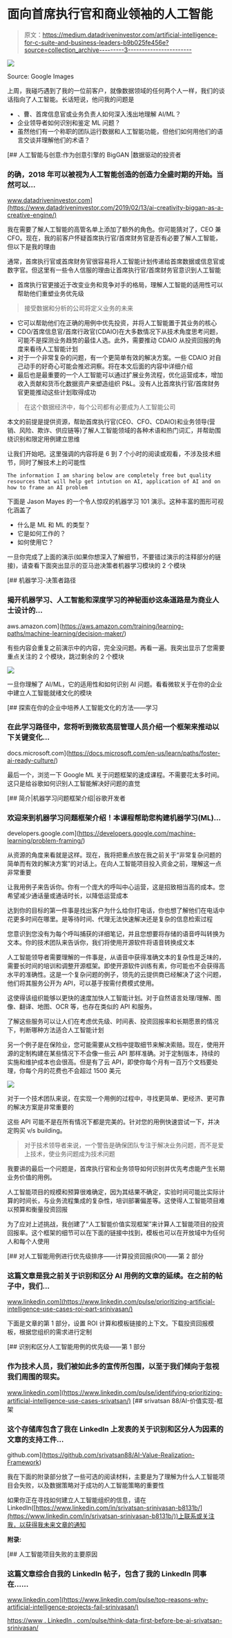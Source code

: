# 面向首席执行官和商业领袖的人工智能

> 原文：<https://medium.datadriveninvestor.com/artificial-intelligence-for-c-suite-and-business-leaders-b9b025fe456e?source=collection_archive---------3----------------------->

![](img/2de8307fd2a4da3fd7974c6e3bf6f16e.png)

Source: Google Images

上周，我碰巧遇到了我的一位前客户，就像数据领域的任何两个人一样，我们的谈话指向了人工智能。长话短说，他问我的问题是

*   、曹、首席信息官或业务负责人如何深入浅出地理解 AI/ML？
*   企业领导者如何识别和鉴定 ML 问题？
*   虽然他们有一个称职的团队运行数据和人工智能功能，但他们如何用他们的语言交谈并理解他们的术语？

[](https://www.datadriveninvestor.com/2019/02/13/ai-creativity-biggan-as-a-creative-engine/) [## 人工智能与创意:作为创意引擎的 BigGAN |数据驱动的投资者

### 的确，2018 年可以被视为人工智能创造的创造力全盛时期的开始。当然可以…

www.datadriveninvestor.com](https://www.datadriveninvestor.com/2019/02/13/ai-creativity-biggan-as-a-creative-engine/) 

我在需要了解人工智能的高管名单上添加了额外的角色。你可能猜对了，CEO 兼 CFO。现在，我的前客户怀疑首席执行官/首席财务官是否有必要了解人工智能，但以下是我的理由

通常，首席执行官或首席财务官很容易将人工智能计划传递给首席数据或信息官或数字官。但这里有一些令人信服的理由让首席执行官/首席财务官意识到人工智能

*   首席执行官更接近于改变业务和竞争对手的格局，理解人工智能的适用性可以帮助他们重塑业务优先级

> 接受数据和分析的公司将定义业务的未来

*   它可以帮助他们在正确的用例中优先投资，并将人工智能置于其业务的核心
*   CDO/首席信息官/首席行政官(CDAIO)在大多数情况下从技术角度思考问题，可能不是探测业务趋势的最佳人选。此外，需要推动 CDAIO 从投资回报的角度来看待人工智能计划
*   对于一个非常复杂的问题，有一个更简单有效的解决方案。一些 CDAIO 对自己动手的好奇心可能会推迟洞察。将在本文后面的内容中详细介绍
*   最后也是最重要的一个人工智能可以通过扩展业务流程，优化运营成本，增加收入贡献和货币化数据资产来塑造组织 P&L。没有人比首席执行官/首席财务官更能推动这些计划取得成功

> 在这个数据经济中，每个公司都有必要成为人工智能公司

本文的前提是提供资源，帮助首席执行官(CEO、CFO、CDAIO)和业务领导(营销、风险、欺诈、供应链等)了解人工智能领域的各种术语和热门词汇，并帮助围绕识别和限定用例建立思维

让我们开始吧。这里强调的内容将是 6 到 7 个小时的阅读或观看，不涉及技术细节，同时了解技术上的可能性

```
The information I am sharing below are completely free but quality 
resources that will help get intution on AI, application of AI and on how to frame an AI problem
```

下面是 Jason Mayes 的一个令人惊叹的机器学习 101 演示。这种丰富的图形可视化涵盖了

*   什么是 ML 和 ML 的类型？
*   它是如何工作的？
*   如何使用它？

一旦你完成了上面的演示(如果你想深入了解细节，不要错过演示的注释部分的链接)，请查看下面突出显示的亚马逊决策者机器学习模块的 2 个模块

[](https://aws.amazon.com/training/learning-paths/machine-learning/decision-maker/) [## 机器学习-决策者路径

### 揭开机器学习、人工智能和深度学习的神秘面纱这条道路是为商业人士设计的…

aws.amazon.com](https://aws.amazon.com/training/learning-paths/machine-learning/decision-maker/) 

有些内容会重复之前演示中的内容，完全没问题。再看一遍。我突出显示了您需要重点关注的 2 个模块，跳过剩余的 2 个模块

![](img/93691c86e7b3f00d77bf32c6bf768b09.png)

一旦你理解了 AI/ML，它的适用性和如何识别 AI 问题。看看微软关于在你的企业中建立人工智能就绪文化的模块

[](https://docs.microsoft.com/en-us/learn/paths/foster-ai-ready-culture/) [## 探索在你的企业中培养人工智能文化的方法——学习

### 在此学习路径中，您将听到微软高层管理人员介绍一个框架来推动以下关键变化…

docs.microsoft.com](https://docs.microsoft.com/en-us/learn/paths/foster-ai-ready-culture/) 

最后一个，浏览一下 Google ML 关于问题框架的速成课程。不需要花太多时间。这只是给谷歌如何识别人工智能解决好问题的直觉

[](https://developers.google.com/machine-learning/problem-framing/) [## 简介|机器学习问题框架介绍|谷歌开发者

### 欢迎来到机器学习问题框架介绍！本课程帮助您构建机器学习(ML)…

developers.google.com](https://developers.google.com/machine-learning/problem-framing/) 

从资源的角度来看就是这样。现在，我将把重点放在我之前关于“非常复杂问题的简单而有效的解决方案”的对话上。在向人工智能项目投入资金之前，理解这一点非常重要

让我用例子来告诉你。你有一个庞大的呼叫中心运营，这是招致相当高的成本。您希望减少通话量或通话时长，以降低运营成本

达到你的目标的第一件事是找出客户为什么给你打电话，你也想了解他们在电话中花更多时间在哪里。是等待时间、代理无法快速解决还是复杂的信息检索过程

您意识到您没有为每个呼叫捕获的详细笔记，并且您想要将存储的语音呼叫转换为文本。你的技术团队来告诉你，我们将使用开源软件将语音转换成文本

人工智能领导者需要理解的一件事是，从语音中获得准确文本的复杂性是乏味的，需要长时间的培训和调整开源框架。即使开源软件训练有素，你可能也不会获得高水平的准确性。这是一个复杂问题的例子，领先的云提供商已经解决了这个问题，他们将其服务公开为 API，可以基于按需付费模式使用。

这使得该组织能够以更快的速度加快人工智能计划。对于自然语言处理/理解、图像、翻译、地图、OCR 等，也存在类似的 API 和服务。

了解这些服务可以让人们在考虑优先级、时间表、投资回报率和长期愿景的情况下，判断哪种方法适合人工智能计划

另一个例子是在保险业，您可能需要从文档中提取细节来解决索赔。现在，使用开源的定制构建在某些情况下不会像一些云 API 那样准确。对于定制版本，持续的实施和维护成本也会很高。但是有了云 API，即使你每个月有一百万个文档要处理，你每个月的花费也不会超过 1500 美元

![](img/a7e82ae52620a2434606242f6e382684.png)

对于一个技术团队来说，在实现一个用例的过程中，寻找更简单、更经济、更可靠的解决方案是非常重要的

这些 API 可能不是在所有情况下都是完美的。针对您的用例快速尝试一下，并决定购买 v/s building。

> 对于技术领导者来说，一个警告是确保团队专注于解决业务问题，而不是爱上技术，使业务问题成为技术问题

我要讲的最后一个问题是，首席执行官和业务领导如何识别并优先考虑能产生长期业务价值的用例。

人工智能项目的规模和预算很难确定，因为其结果不确定，实验时间可能比实际计算的时间长，与业务流程集成的复杂性，培训部署偏差等。这使得人工智能项目难以预算和衡量投资回报

为了应对上述挑战，我创建了“人工智能价值实现框架”来计算人工智能项目的投资回报率。这个框架的细节可以在下面的链接中找到，模板也可以在开放域中为任何人和每个人使用

[](https://www.linkedin.com/pulse/prioritizing-artificial-intelligence-use-cases-roi-part-srinivasan/) [## 对人工智能用例进行优先级排序——计算投资回报(ROI)——第 2 部分

### 这篇文章是我之前关于识别和区分 AI 用例的文章的延续。在之前的帖子中，我们…

www.linkedin.com](https://www.linkedin.com/pulse/prioritizing-artificial-intelligence-use-cases-roi-part-srinivasan/) 

下面是文章的第 1 部分，设置 ROI 计算和模板链接的上下文。下载投资回报模板，根据您组织的需求进行定制

 [## 识别和区分人工智能用例的优先级——第 1 部分

### 作为技术人员，我们被如此多的宣传所包围，以至于我们倾向于忽视我们周围的现实。

www.linkedin.com](https://www.linkedin.com/pulse/identifying-prioritizing-artificial-intelligence-use-cases-srivatsan/) [](https://github.com/srivatsan88/AI-Value-Realization-Framework) [## srivatsan 88/AI-价值实现-框架

### 这个存储库包含了我在 LinkedIn 上发表的关于识别和区分人为因素的文章的支持工件…

github.com](https://github.com/srivatsan88/AI-Value-Realization-Framework) 

我在下面的附录部分放了一些可选的阅读材料，主要是为了理解为什么人工智能项目会失败，以及数据策略对于成功的人工智能策略的重要性

如果你正在寻找如何建立人工智能组织的信息，请在 LinkedIn([https://www.linkedin.com/in/srivatsan-srinivasan-b8131b/](https://www.linkedin.com/in/srivatsan-srinivasan-b8131b/))上联系或关注我，以获得我未来文章的通知

**附录:**

[](https://www.linkedin.com/pulse/top-reasons-why-artificial-intelligence-projects-fail-srinivasan/) [## 人工智能项目失败的主要原因

### 这篇文章综合自我的 LinkedIn 帖子，包含了我的 LinkedIn 同事在……

www.linkedin.com](https://www.linkedin.com/pulse/top-reasons-why-artificial-intelligence-projects-fail-srinivasan/) 

[https://www . LinkedIn . com/pulse/think-data-first-before-be-ai-srivatsan-srinivasan/](https://www.linkedin.com/pulse/think-data-first-before-being-ai-srivatsan-srinivasan/)